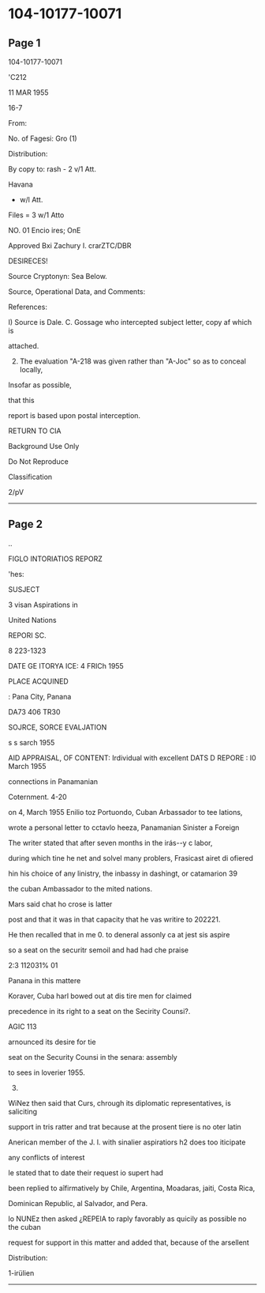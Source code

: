 # 104-10177-10071

## Page 1

104-10177-10071

'C212

11 MAR 1955

16-7

From:

No. of Fagesi: Gro (1)

Distribution:

By copy to: rash - 2 v/1 Att.

Havana

- w/l Att.

Files = 3 w/1 Atto

NO. 01 Encio ires; OnE

Approved Bxi Zachury I. crarZTC/DBR

DESIRECES!

Source Cryptonyn: Sea Below.

Source, Operational Data, and Comments:

References:

I) Source is Dale. C. Gossage who intercepted subject letter, copy af which is

attached.

2) The evaluation "A-218 was given rather than "A-Joc" so as to conceal locally,

Insofar as possible,

that this

report is based upon postal interception.

RETURN TO CIA

Background Use Only

Do Not Reproduce

Classification

2/pV

---

## Page 2

..

FIGLO INTORIATIOS REPORZ

'hes:

SUSJECT

3 visan Aspirations in

United Nations

REPORI SC.

8 223-1323

DATE GE ITORYA ICE: 4 FRICh 1955

PLACE ACQUINED

: Pana City, Panana

DA73 406 TR30

SOJRCE, SORCE EVALJATION

s s sarch 1955

AID APPRAISAL, OF CONTENT: Irdividual with excellent DATS D REPORE : I0 March 1955

connections in Panamanian

Coternment. 4-20

on 4, March 1955 Enilio toz Portuondo, Cuban Arbassador to tee lations,

wrote a personal letter to cctavlo heeza, Panamanian Sinister a Foreign

The writer stated that after seven months in the irás--y c labor,

during which tine he net and solvel many problers, Frasicast airet di ofiered

hin his choice of any linistry, the inbassy in dashingt, or catamarion 39

the cuban Ambassador to the mited nations.

Mars said chat ho crose is latter

post and that it was in that capacity that he vas writire to 202221.

He then recalled that in me 0. to deneral assonly ca at jest sis aspire

so a seat on the securitr semoil and had had che praise

2:3 112031% 01

Panana in this mattere

Koraver, Cuba harl bowed out at dis tire men for claimed

precedence in its right to a seat on the Secirity Counsi?.

AGIC 113

arnounced its desire for tie

seat on the Security Counsi in the senara: assembly

to sees in loverier 1955.

3.

WiNez then said that Curs, chrough its diplomatic representatives, is saliciting

support in tris ratter and trat because at the prosent tiere is no oter latin

Anerican member of the J. l. with sinalier aspiratiors h2 does too iticipate

any conflicts of interest

le stated that to date their request io supert had

been replied to aîfirmatively by Chile, Argentina, Moadaras, jaiti, Costa Rica,

Dominican Republic, al Salvador, and Pera.

lo NUNEz then asked ¿REPElA to raply favorably as quicily as possible no the cuban

request for support in this matter and added that, because of the arsellent

Distribution:

1-irülien

---

